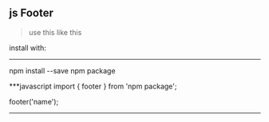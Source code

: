 ## js Footer
>use this like this

install with:
***
npm install --save npm package


***javascript
import { footer } from 'npm package';

footer('name');
***
